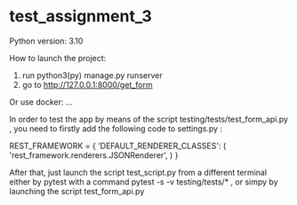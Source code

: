 # test_assignment_3

Python version: 3.10


How to launch the project:

  1. run python3(py) manage.py runserver
  2. go to http://127.0.0.1:8000/get_form

Or use docker:
  ...


In order to test the app by means of the script testing/tests/test_form_api.py , you need to firstly add the following code to settings.py :

REST_FRAMEWORK = {
    'DEFAULT_RENDERER_CLASSES': (
        'rest_framework.renderers.JSONRenderer',
    )
}

After that, just launch the script test_script.py from a different terminal either by pytest with a command pytest -s -v testing/tests/* , or simpy by launching the script test_form_api.py
